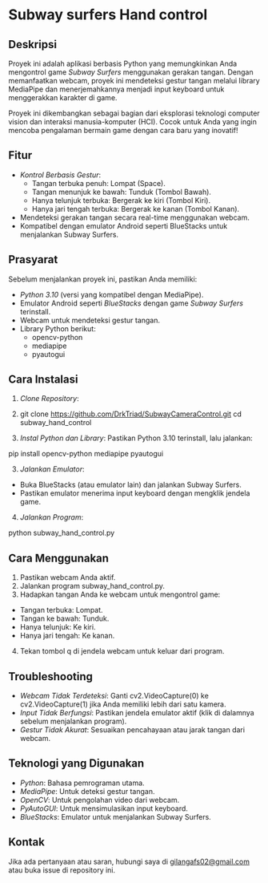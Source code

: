 # Subway surfers Hand control

## Deskripsi
Proyek ini adalah aplikasi berbasis Python yang memungkinkan Anda mengontrol game *Subway Surfers* menggunakan gerakan tangan. Dengan memanfaatkan webcam, proyek ini mendeteksi gestur tangan melalui library MediaPipe dan menerjemahkannya menjadi input keyboard untuk menggerakkan karakter di game.

Proyek ini dikembangkan sebagai bagian dari eksplorasi teknologi computer vision dan interaksi manusia-komputer (HCI). Cocok untuk Anda yang ingin mencoba pengalaman bermain game dengan cara baru yang inovatif!

## Fitur
- *Kontrol Berbasis Gestur*:
  - Tangan terbuka penuh: Lompat (Space).
  - Tangan menunjuk ke bawah: Tunduk (Tombol Bawah).
  - Hanya telunjuk terbuka: Bergerak ke kiri (Tombol Kiri).
  - Hanya jari tengah terbuka: Bergerak ke kanan (Tombol Kanan).
- Mendeteksi gerakan tangan secara real-time menggunakan webcam.
- Kompatibel dengan emulator Android seperti BlueStacks untuk menjalankan Subway Surfers.

## Prasyarat
Sebelum menjalankan proyek ini, pastikan Anda memiliki:
- *Python 3.10* (versi yang kompatibel dengan MediaPipe).
- Emulator Android seperti *BlueStacks* dengan game *Subway Surfers* terinstall.
- Webcam untuk mendeteksi gestur tangan.
- Library Python berikut:
  - opencv-python
  - mediapipe
  - pyautogui

## Cara Instalasi
1. *Clone Repository*:
2. git clone https://github.com/DrkTriad/SubwayCameraControl.git
cd subway_hand_control

2. *Instal Python dan Library*:
Pastikan Python 3.10 terinstall, lalu jalankan:

pip install opencv-python mediapipe pyautogui

3. *Jalankan Emulator*:
- Buka BlueStacks (atau emulator lain) dan jalankan Subway Surfers.
- Pastikan emulator menerima input keyboard dengan mengklik jendela game.

4. *Jalankan Program*:

python subway_hand_control.py

## Cara Menggunakan
1. Pastikan webcam Anda aktif.
2. Jalankan program subway_hand_control.py.
3. Hadapkan tangan Anda ke webcam untuk mengontrol game:
- Tangan terbuka: Lompat.
- Tangan ke bawah: Tunduk.
- Hanya telunjuk: Ke kiri.
- Hanya jari tengah: Ke kanan.
4. Tekan tombol q di jendela webcam untuk keluar dari program.

## Troubleshooting
- *Webcam Tidak Terdeteksi*: Ganti cv2.VideoCapture(0) ke cv2.VideoCapture(1) jika Anda memiliki lebih dari satu kamera.
- *Input Tidak Berfungsi*: Pastikan jendela emulator aktif (klik di dalamnya sebelum menjalankan program).
- *Gestur Tidak Akurat*: Sesuaikan pencahayaan atau jarak tangan dari webcam.

## Teknologi yang Digunakan
- *Python*: Bahasa pemrograman utama.
- *MediaPipe*: Untuk deteksi gestur tangan.
- *OpenCV*: Untuk pengolahan video dari webcam.
- *PyAutoGUI*: Untuk mensimulasikan input keyboard.
- *BlueStacks*: Emulator untuk menjalankan Subway Surfers.

## Kontak
Jika ada pertanyaan atau saran, hubungi saya di gilangafs02@gmail.com atau buka issue di repository ini.
